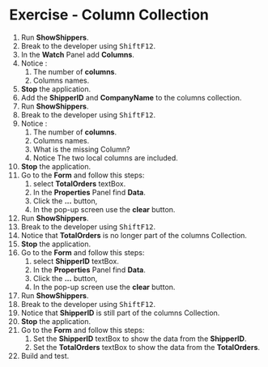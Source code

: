 ﻿# Exercise - Column Collection

1. Run **ShowShippers**.
2. Break to the developer using <kbd>Shift</kbd><kbd>F12</kbd>.
3. In the **Watch** Panel add **Columns**.
4. Notice :  
	1. The number of **columns**.
	2. Columns names.
5. **Stop** the application.
6. Add the **ShipperID** and **CompanyName** to the columns collection.
7. Run **ShowShippers**.
8. Break to the developer using <kbd>Shift</kbd><kbd>F12</kbd>.
9. Notice :  
	1. The number of **columns**.
	2. Columns names.
	3. What is the missing Column?
	4. Notice The two local columns are included.
10. **Stop** the application.
11. Go to the **Form** and follow this steps:
	1. select **TotalOrders** textBox.
	2. In the **Properties** Panel find **Data**.
	3. Click the **...** button,
	4. In the pop-up screen use the **clear** button.
12. Run **ShowShippers**.
13. Break to the developer using <kbd>Shift</kbd><kbd>F12</kbd>.
14. Notice that **TotalOrders** is no longer part of the columns Collection.
15. **Stop** the application.
16. Go to the **Form** and follow this steps:
	1. select **ShipperID** textBox.
	2. In the **Properties** Panel find **Data**.
	3. Click the **...** button,
	4. In the pop-up screen use the **clear** button.
17. Run **ShowShippers**.
18. Break to the developer using <kbd>Shift</kbd><kbd>F12</kbd>.
19. Notice that **ShipperID** is still part of the columns Collection.
20. **Stop** the application.
21. Go to the **Form** and follow this steps:
	1. Set the **ShipperID** textBox to show the data from the **ShipperID**.
	2. Set the **TotalOrders** textBox to show the data from the **TotalOrders**.
22. Build and test.